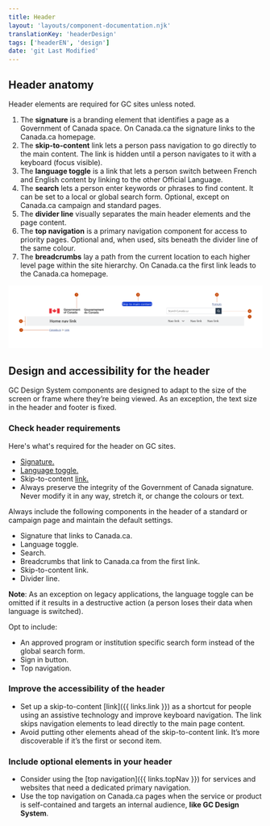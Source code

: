 ```yaml
---
title: Header
layout: 'layouts/component-documentation.njk'
translationKey: 'headerDesign'
tags: ['headerEN', 'design']
date: 'git Last Modified'
---
```


## Header anatomy

Header elements are required for GC sites unless noted.

<ol class="anatomy-list">
  <li>The <strong>signature</strong> is a branding element that identifies a page as a Government of Canada space. On Canada.ca the signature links to the Canada.ca homepage.</li>
  <li>The <strong>skip-to-content</strong> link lets a person pass navigation to go directly to the main content. The link is hidden until a person navigates to it with a keyboard (focus visible).</li>
  <li>The <strong>language toggle</strong> is a link that lets a person switch between French and English content by linking to the other Official Language.</li>
  <li>The <strong>search</strong> lets a person enter keywords or phrases to find content. It can be set to a local or global search form. Optional, except on Canada.ca campaign and standard pages.</li>
  <li>The <strong>divider line</strong> visually separates the main header elements and the page content.</li>
  <li>The <strong>top navigation</strong> is a primary navigation component for access to priority pages. Optional and, when used, sits beneath the divider line of the same colour.</li>
  <li>The <strong>breadcrumbs</strong> lay a path from the current location to each higher level page within the site hierarchy. On Canada.ca the first link leads to the Canada.ca homepage.</li>
</ol>

<img class="b-sm b-default p-300" src="/images/en/components/anatomy/gcds-header-anatomy-recommended.svg" alt="The header image shows 7 elements. The header banner runs the width of the header and has a white background. 1. On the left, the signature has a Canada Flag with Government of Canada in English and French to its right. 2. Centred at the top of the header, the skip to content link is visible in focus state with a bright blue rectangle, double-lined in white, labelled Skip to main content. 3. The language toggle with the link text “Français” is right aligned. 4. Beneath the language toggle, the search bar has the prompt text “Search Canada.ca” within the search input and a small button to the right with a magnifying glass icon. 5. The light grey divider line runs the width of the header and is not visually discernible from the top navigation of the same colour beneath it. 6. The top navigation runs the width of the header in a light grey banner. On the left of the top nav, Home nav link is labelled in bold and on the right are 4 nav links. The first, left-most nav link has a chevron pointing down. 7. Last are the breadcrumbs at the bottom of the header on the left. Canada.ca is the first link and the second is labelled as link."/>

## Design and accessibility for the header

GC Design System components are designed to adapt to the size of the screen or frame where they’re being viewed. As an exception, the text size in the header and footer is fixed.

### Check header requirements

Here's what's required for the header on GC sites.

<ul class="check-list mb-300">
  <li><a href="{{ links.signature }}">Signature.</a></li>
  <li><a href="{{ links.langToggle }}">Language toggle.</a></li>
  <li>Skip-to-content <a href="{{ links.link }}">link.</a></li>
  <li>Always preserve the integrity of the Government of Canada signature. Never modify it in any way, stretch it, or change the colours or text.</li>
</ul>

<gcds-details details-title="What's required on a Canada.ca standard or campaign page" class="mb-300">
  <gcds-text>Always include the following components in the header of a standard or campaign page and maintain the default settings.</gcds-text>

  <ul class="check-list mb-300">
    <li>Signature that links to Canada.ca.</li>
    <li>Language toggle.</li>
    <li>Search.</li>
    <li>Breadcrumbs that link to Canada.ca from the first link.</li>
    <li>Skip-to-content link.</li>
    <li>Divider line.</li>
  </ul>

  <gcds-text><strong>Note</strong>: As an exception on legacy applications, the language toggle can be omitted if it results in a destructive action (a person loses their data when language is switched).</gcds-text>
</gcds-details>

<gcds-details details-title="What's optional to include on a Canada.ca standard or campaign page" class="mb-300">
  <gcds-text>Opt to include:</gcds-text>
  <ul class="list-disc mb-300">
    <li>An approved program or institution specific search form instead of the global search form.</li>
    <li>Sign in button.</li>
    <li>Top navigation.</li>
  </ul>
</gcds-details>

### Improve the accessibility of the header

- Set up a skip-to-content [link]({{ links.link }}) as a shortcut for people using an assistive technology and improve keyboard navigation. The link skips navigation elements to lead directly to the main page content.  
- Avoid putting other elements ahead of the skip-to-content link. It’s more discoverable if it’s the first or second item.

### Include optional elements in your header

- Consider using the [top navigation]({{ links.topNav }}) for services and websites that need a dedicated primary navigation.  
- Use the top navigation on Canada.ca pages when the service or product is self-contained and targets an internal audience, **like GC Design System**.
